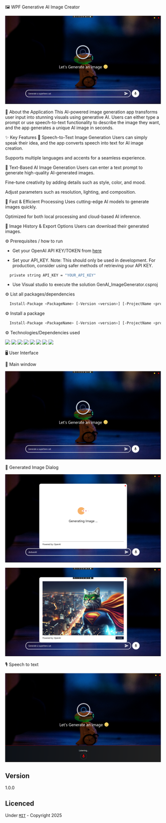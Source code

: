 ﻿🖼️ WPF Generative AI Image Creator

![Screenshot](Screenshots/MainWindow.png)


📌 About the Application
This AI-powered image generation app transforms user input into stunning visuals using generative AI. Users can either type a prompt or use speech-to-text functionality to describe the image they want, and the app generates a unique AI image in seconds.

✨ Key Features
🎤 Speech-to-Text Image Generation
Users can simply speak their idea, and the app converts speech into text for AI image creation.

Supports multiple languages and accents for a seamless experience.

📝 Text-Based AI Image Generation
Users can enter a text prompt to generate high-quality AI-generated images.

Fine-tune creativity by adding details such as style, color, and mood.

Adjust parameters such as resolution, lighting, and composition.

🚀 Fast & Efficient Processing
Uses cutting-edge AI models to generate images quickly.

Optimized for both local processing and cloud-based AI inference.

📂 Image History & Export Options
Users can download their generated images.

⚙️ Prerequisites / how to run

- Get your OpenAI API KEY/TOKEN from [here](https://platform.openai.com/docs/overview)

- Set your API_KEY. Note: This should only be used in development. For production, consider using safer methods of retrieving your API KEY.

```bash
  private string API_KEY = "YOUR_API_KEY"
```

- Use Visual studio to execute the solution GenAI_ImageGenerator.csproj

⚙️ List all packages/dependencies 

```bash
  Install-Package <PackageName> [-Version <version>] [-ProjectName <project>] [-Source <source>] [-DependencyVersion <dependency>]
```

⚙️ Install a package

```bash
  Install-Package <PackageName> [-Version <version>] [-ProjectName <project>] [-Source <source>] [-DependencyVersion <dependency>]
```

⚙️ Technologies/Dependencies used

<div id="badges">
  <img src="https://img.shields.io/badge/-C Sharp-green" />
  <img src="https://img.shields.io/badge/-dotnet core 8-red" />
  <img src="https://img.shields.io/badge/-WPF-blue" />
  <img src="https://img.shields.io/badge/-Xaml-green" />
  <img src="https://img.shields.io/badge/-OpenAI-red" />
  <img src="https://img.shields.io/badge/-Serilog-brown" />
  <img src="https://img.shields.io/badge/-Microsoft Dependency Injection-green" />
  <img src="https://img.shields.io/badge/-Material Design-blue" />
</div>



🖥️ User Interface


🤖 Main window 

![Screenshot](Screenshots/MainWindow.png)

🤖 Generated Image Dialog

![Screenshot](Screenshots/loading.png)

![Screenshot](Screenshots/dialog.png)


🎙️ Speech to text

![Screenshot](Screenshots/cognitive.png)

## Version 
1.0.0

## Licenced 
Under [`MIT`](LICENSE) - Copyright 2025  

